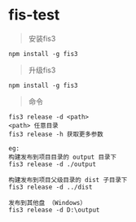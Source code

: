 # fis-test

> 安装fis3

    npm install -g fis3

> 升级fis3
    
    npm install -g fis3

> 命令

    fis3 release -d <path>
    <path> 任意目录
    fis3 release -h 获取更多参数

    eg:
    构建发布到项目目录的 output 目录下
    fis3 release -d ./output

    构建发布到项目父级目录的 dist 子目录下
    fis3 release -d ../dist

    发布到其他盘 （Windows）
    fis3 release -d D:\output